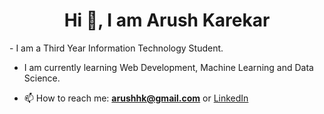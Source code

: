 <h1 align="center">Hi 👋, I am Arush Karekar</h1>
- I am a Third Year Information Technology Student.

- I am currently learning Web Development, Machine Learning and Data Science.
  
- 📫 How to reach me: **arushhk@gmail.com** or [LinkedIn](https://www.linkedin.com/in/arush-karekar-b86a04245//)


<!--
**arushh42/arushh42** is a ✨ _special_ ✨ repository because its `README.md` (this file) appears on your GitHub profile.

Here are some ideas to get you started:

- 🔭 I’m currently working on ...
- 🌱 I’m currently learning ...
- 👯 I’m looking to collaborate on ...
- 🤔 I’m looking for help with ...
- 💬 Ask me about ...
- 📫 How to reach me: ...
- 😄 Pronouns: ...
- ⚡ Fun fact: ...
-->
